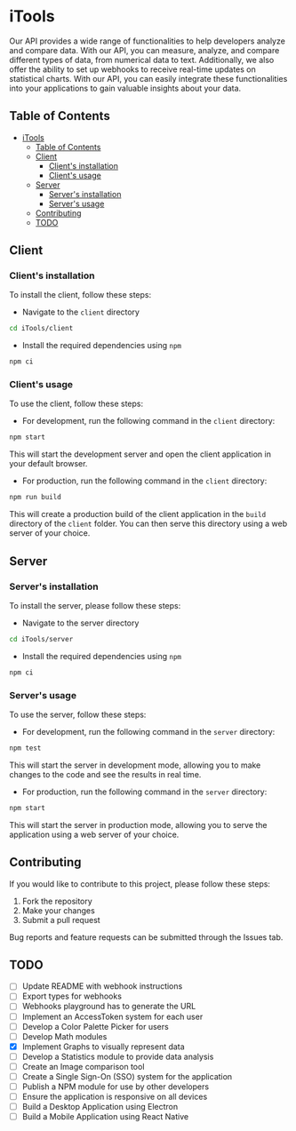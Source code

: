 # iTools

Our API provides a wide range of functionalities to help developers analyze and compare data. With our API, you can measure, analyze, and compare different types of data, from numerical data to text. Additionally, we also offer the ability to set up webhooks to receive real-time updates on statistical charts. With our API, you can easily integrate these functionalities into your applications to gain valuable insights about your data.

## Table of Contents

- [iTools](#itools)
  - [Table of Contents](#table-of-contents)
  - [Client](#client)
    - [Client's installation](#clients-installation)
    - [Client's usage](#clients-usage)
  - [Server](#server)
    - [Server's installation](#servers-installation)
    - [Server's usage](#servers-usage)
  - [Contributing](#contributing)
  - [TODO](#todo)

## Client

### Client's installation

To install the client, follow these steps:

- Navigate to the `client` directory

```sh
cd iTools/client
```

- Install the required dependencies using `npm`

```sh
npm ci
```

### Client's usage

To use the client, follow these steps:

- For development, run the following command in the `client` directory:

```sh
npm start
```

This will start the development server and open the client application in your default browser.

- For production, run the following command in the `client` directory:

```sh
npm run build
```

This will create a production build of the client application in the `build` directory of the `client` folder. You can then serve this directory using a web server of your choice.

## Server

### Server's installation

To install the server, please follow these steps:

- Navigate to the server directory

```sh
cd iTools/server
```

- Install the required dependencies using `npm`

```sh
npm ci
```

### Server's usage

To use the server, follow these steps:

- For development, run the following command in the `server` directory:

```sh
npm test
```

This will start the server in development mode, allowing you to make changes to the code and see the results in real time.

- For production, run the following command in the `server` directory:

```sh
npm start
```

  This will start the server in production mode, allowing you to serve the application using a web server of your choice.

## Contributing

If you would like to contribute to this project, please follow these steps:

1. Fork the repository
2. Make your changes
3. Submit a pull request

Bug reports and feature requests can be submitted through the Issues tab.

## TODO

- [ ] Update README with webhook instructions
- [ ] Export types for webhooks
- [ ] Webhooks playground has to generate the URL
- [ ] Implement an AccessToken system for each user
- [ ] Develop a Color Palette Picker for users
- [ ] Develop Math modules
- [X] Implement Graphs to visually represent data
- [ ] Develop a Statistics module to provide data analysis
- [ ] Create an Image comparison tool
- [ ] Create a Single Sign-On (SSO) system for the application
- [ ] Publish a NPM module for use by other developers
- [ ] Ensure the application is responsive on all devices
- [ ] Build a Desktop Application using Electron
- [ ] Build a Mobile Application using React Native
